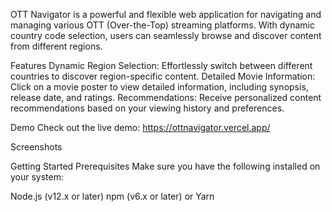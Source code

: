 OTT Navigator is a powerful and flexible web application for navigating and managing various OTT (Over-the-Top) streaming platforms. With dynamic country code selection, users can seamlessly browse and discover content from different regions.

Features
Dynamic Region Selection: Effortlessly switch between different countries to discover region-specific content.
Detailed Movie Information: Click on a movie poster to view detailed information, including synopsis, release date, and ratings.
Recommendations: Receive personalized content recommendations based on your viewing history and preferences.

Demo
Check out the live demo: https://ottnavigator.vercel.app/

Screenshots

Getting Started
Prerequisites
Make sure you have the following installed on your system:

Node.js (v12.x or later)
npm (v6.x or later) or Yarn
